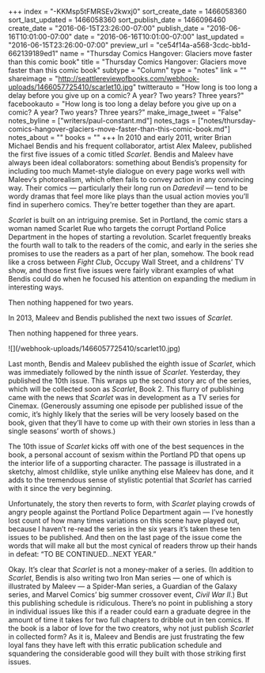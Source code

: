 +++
index = "-KKMsp5tFMRSEv2kwxj0"
sort_create_date = 1466058360
sort_last_updated = 1466058360
sort_publish_date = 1466096460
create_date = "2016-06-15T23:26:00-07:00"
publish_date = "2016-06-16T10:01:00-07:00"
date = "2016-06-16T10:01:00-07:00"
last_updated = "2016-06-15T23:26:00-07:00"
preview_url = "ce54f14a-a568-3cdc-bb1d-662139189ed1"
name = "Thursday Comics Hangover: Glaciers move faster than this comic book"
title = "Thursday Comics Hangover: Glaciers move faster than this comic book"
subtype = "Column"
type = "notes"
link = ""
shareimage = "http://seattlereviewofbooks.com/webhook-uploads/1466057725410/scarlet10.jpg"
twitterauto = "How long is too long a delay before you give up on a comic? A year? Two years? Three years?"
facebookauto = "How long is too long a delay before you give up on a comic? A year? Two years? Three years?"
make_image_tweet = "False"
notes_byline = ["writers/paul-constant.md"]
notes_tags = ["notes/thursday-comics-hangover-glaciers-move-faster-than-this-comic-book.md"]
notes_about = ""
books = ""
+++
In 2010 and early 2011, writer Brian Michael Bendis and his frequent collaborator, artist Alex Maleev, published the first five issues of a comic titled *Scarlet*. Bendis and Maleev have always been ideal collaborators: something about Bendis’s propensity for including too much Mamet-style dialogue on every page works well with Maleev’s photorealism, which often fails to convey action in any convincing way. Their comics — particularly their long run on *Daredevil* — tend to be wordy dramas that feel more like plays than the usual action movies you’ll find in superhero comics. They're better together than they are apart.

*Scarlet* is built on an intriguing premise. Set in Portland, the comic stars a woman named Scarlet Rue who targets the corrupt Portland Police Department in the hopes of starting a revolution. Scarlet frequently breaks the fourth wall to talk to the readers of the comic, and early in the series she promises to use the readers as a part of her plan, somehow. The book read like a cross between *Fight Club*, Occupy Wall Street, and a childrens’ TV show, and those first five issues were fairly vibrant examples of what Bendis could do when he focused his attention on expanding the medium in interesting ways.

Then nothing happened for two years.

In 2013, Maleev and Bendis published the next two issues of *Scarlet*.

Then nothing happened for three years.

<p class="image-left">![](/webhook-uploads/1466057725410/scarlet10.jpg)</p>

Last month, Bendis and Maleev published the eighth issue of *Scarlet*, which was immediately followed by the ninth issue of *Scarlet*. Yesterday, they published the 10th issue. This wraps up the second story arc of the series, which will be collected soon as *Scarlet*, Book 2. This flurry of publishing came with the news that *Scarlet* was in development as a TV series for Cinemax. (Generously assuming one episode per published issue of the comic, it’s highly likely that the series will be very loosely based on the book, given that they’ll have to come up with their own stories in less than a single seasons’ worth of shows.)

The 10th issue of *Scarlet* kicks off with one of the best sequences in the book, a personal account of sexism within the Portland PD that opens up the interior life of a supporting character. The passage is illustrated in a sketchy, almost childlike, style unlike anything else Maleev has done, and it adds to the tremendous sense of stylistic potential that *Scarlet* has carried with it since the very beginning.

Unfortunately, the story then reverts to form, with *Scarlet* playing crowds of angry people against the Portland Police Department again — I’ve honestly lost count of how many times variations on  this scene have played out, because I haven’t re-read the series in the six years it’s taken these ten issues to be published. And then on the last page of the issue come the words that will make all but the most cynical of readers throw up their hands in defeat: “TO BE CONTINUED…NEXT YEAR.”

Okay. It’s clear that *Scarlet* is not a money-maker of a series. (In addition to *Scarlet*, Bendis is also writing two Iron Man series — one of which is illustrated by Maleev — a Spider-Man series, a Guardian of the Galaxy series, and Marvel Comics’ big summer crossover event, *Civil War II*.) But this publishing schedule is ridiculous. There’s no point in publishing a story in individual issues like this if a reader could earn a graduate degree in the amount of time it takes for two full chapters to dribble out in ten comics. If the book is a labor of love for the two creators, why not just publish *Scarlet* in collected form? As it is, Maleev and Bendis are just frustrating the few loyal fans they have left with this erratic publication schedule and squandering the considerable good will they built with those striking first issues.
